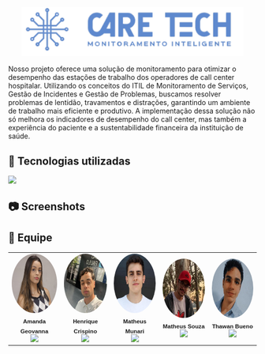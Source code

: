 <div align="center">
 <img src="web-data-viz/site/public/assets/imgs/logoazul 1.png" width="450em">
</div>

Nosso projeto oferece uma solução de monitoramento para otimizar o desempenho das estações de trabalho dos operadores de call center hospitalar. Utilizando os conceitos do ITIL de Monitoramento de Serviços, Gestão de Incidentes e Gestão de Problemas, buscamos resolver problemas de lentidão, travamentos e distrações, garantindo um ambiente de trabalho mais eficiente e produtivo. A implementação dessa solução não só melhora os indicadores de desempenho do call center, mas também a experiência do paciente e a sustentabilidade financeira da instituição de saúde.

## 🚀 Tecnologias utilizadas

<div align="start">

 <p align="start">
  <a href="https://skillicons.dev">
    <img src="https://skillicons.dev/icons?i=html,css,js,java,nodejs,mysql,jquery" />  
  </a>
  

</div>

## 📷 Screenshots


## 👥 Equipe 

<table align = "center">

<td align="center">
  <a href="https://github.com/amandageovanna" style="text-decoration: none;">
    <img src="/web-data-viz/site/public/assets/equipe/amanda.jpg" style="border-radius: 50%; height: 120px; width: 100px;" /><br />
    <sub style="font-family: 'Montserrat', sans-serif;"><b>Amanda Geovanna</b></sub>
  </a><br />
  <a href="https://github.com/amandageovanna" style="text-decoration: none;"> 
    <img src="https://skillicons.dev/icons?i=github" width="25" />
  </a>
</td>
  
<td align="center">
  <a href="https://github.com/Henrique-Crispino" style="text-decoration: none;">
    <img src="/web-data-viz/site/public/assets/equipe/henrique.jpeg" style="border-radius: 50%; height: 120px; width: 100px;" /><br />
    <sub style="font-family: 'Montserrat', sans-serif;"><b>Henrique Crispino</b></sub>
  </a><br />
  <a href="https://github.com/Henrique-Crispino" style="text-decoration: none;">
    <img src="https://skillicons.dev/icons?i=github" width="25" />
  </a>
</td>

<td align="center">
  <a href="https://github.com/Matheus-Munari" style="text-decoration: none;">
    <img src="/web-data-viz/site/public/assets/equipe/munari.jpeg" style="border-radius: 50%; height: 120px; width: 100px;" /><br />
    <sub style="font-family: 'Montserrat', sans-serif;"><b>Matheus Munari</b></sub>
  </a><br />
  <a href="https://github.com/Matheus-Munari" style="text-decoration: none;">
    <img src="https://skillicons.dev/icons?i=github&mode=dark" width="25" />
  </a>
</td>

<td align="center">
  <a href="https://github.com/mhssouza" style="text-decoration: none;">
    <img src="/web-data-viz/site/public/assets/equipe/souza.jpeg" style="border-radius: 50%; height: 120px; width: 100px;" /><br />
    <sub style="font-family: 'Montserrat', sans-serif;"><b>Matheus Souza</b></sub>
  </a><br />
  <a href="https://github.com/mhssouza" style="text-decoration: none;">
    <img src="https://skillicons.dev/icons?i=github&mode=dark" width="25" />
  </a>
</td>

<td align="center">
  <a href="https://github.com/thawanBruno" style="text-decoration: none;">
    <img src="/web-data-viz/site/public/assets/equipe/thawan.jpeg" style="border-radius: 50%; height: 120px; width: 100px;" /><br />
    <sub style="font-family: 'Montserrat', sans-serif;"><b>Thawan Bueno</b></sub>
  </a><br />
  <a href="https://github.com/thawanBruno" style="text-decoration: none;">
    <img src="https://skillicons.dev/icons?i=github&mode=dark" width="25" />
  </a>
</td>

</table>